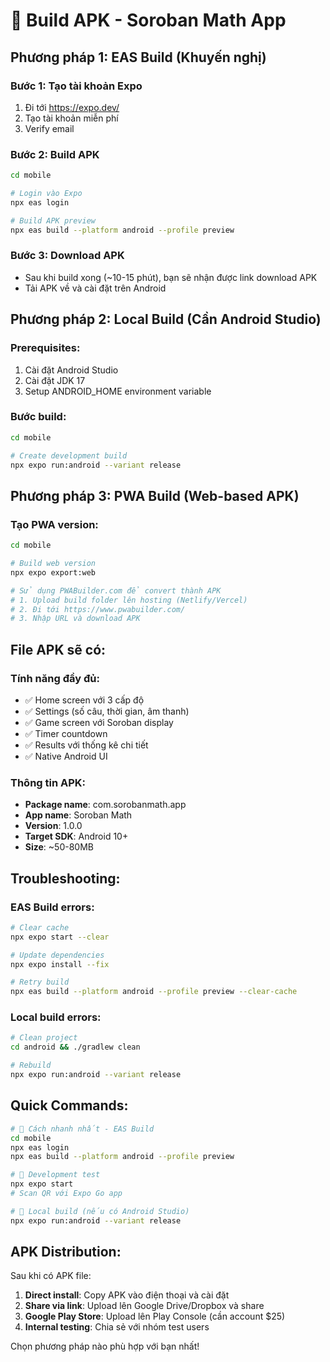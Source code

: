 # 🔨 Build APK - Soroban Math App

## Phương pháp 1: EAS Build (Khuyến nghị)

### Bước 1: Tạo tài khoản Expo
1. Đi tới https://expo.dev/
2. Tạo tài khoản miễn phí
3. Verify email

### Bước 2: Build APK
```bash
cd mobile

# Login vào Expo
npx eas login

# Build APK preview
npx eas build --platform android --profile preview
```

### Bước 3: Download APK
- Sau khi build xong (~10-15 phút), bạn sẽ nhận được link download APK
- Tải APK về và cài đặt trên Android

## Phương pháp 2: Local Build (Cần Android Studio)

### Prerequisites:
1. Cài đặt Android Studio
2. Cài đặt JDK 17
3. Setup ANDROID_HOME environment variable

### Bước build:
```bash
cd mobile

# Create development build
npx expo run:android --variant release
```

## Phương pháp 3: PWA Build (Web-based APK)

### Tạo PWA version:
```bash
cd mobile

# Build web version
npx expo export:web

# Sử dụng PWABuilder.com để convert thành APK
# 1. Upload build folder lên hosting (Netlify/Vercel)
# 2. Đi tới https://www.pwabuilder.com/
# 3. Nhập URL và download APK
```

## File APK sẽ có:

### Tính năng đầy đủ:
- ✅ Home screen với 3 cấp độ
- ✅ Settings (số câu, thời gian, âm thanh)
- ✅ Game screen với Soroban display
- ✅ Timer countdown
- ✅ Results với thống kê chi tiết
- ✅ Native Android UI

### Thông tin APK:
- **Package name**: com.sorobanmath.app
- **App name**: Soroban Math
- **Version**: 1.0.0
- **Target SDK**: Android 10+
- **Size**: ~50-80MB

## Troubleshooting:

### EAS Build errors:
```bash
# Clear cache
npx expo start --clear

# Update dependencies
npx expo install --fix

# Retry build
npx eas build --platform android --profile preview --clear-cache
```

### Local build errors:
```bash
# Clean project
cd android && ./gradlew clean

# Rebuild
npx expo run:android --variant release
```

## Quick Commands:

```bash
# 🚀 Cách nhanh nhất - EAS Build
cd mobile
npx eas login
npx eas build --platform android --profile preview

# 📱 Development test
npx expo start
# Scan QR với Expo Go app

# 🔧 Local build (nếu có Android Studio)
npx expo run:android --variant release
```

## APK Distribution:

Sau khi có APK file:
1. **Direct install**: Copy APK vào điện thoại và cài đặt
2. **Share via link**: Upload lên Google Drive/Dropbox và share
3. **Google Play Store**: Upload lên Play Console (cần account $25)
4. **Internal testing**: Chia sẻ với nhóm test users

Chọn phương pháp nào phù hợp với bạn nhất!